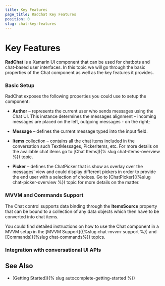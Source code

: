 ```yaml
---
title: Key Features
page_title: RadChat Key Features
position: 0
slug: chat-key-features
---
```


# Key Features #

**RadChat** is a Xamarin UI component that can be used for chatbots and chat-based user interfaces. In this topic we will go through the basic properties of the Chat component as well as the key features it provides.

### Basic Setup

RadChat exposes the following properties you could use to setup the component:

* **Author** – represents the current user who sends messages using the Chat UI. This instance determines the messages alignment – incoming messages are placed on the left, outgoing messages - on the right;

* **Message** – defines the current message typed into the input field.

* **Items** collection – contains all the chat items included in the conversation such TextMessages, PickerItems, etc. For more details on the available chat items go to [Chat Items]({% slug chat-items-overview %}) topic.

* **Picker** – defines the ChatPicker that is show as overlay over the messages’ view and could display different pickers in order to provide the end user with a selection of choices. Go to [ChatPicker]({%slug chat-picker-overview %}) topic for more details on the matter.

### MVVM and Commands Support

The Chat control supports data binding through the **ItemsSource** property that can be bound to a collection of any data objects which then have to be converted into chat items.

You could find detailed instructions on how to use the Chat component in a MVVM setup in the [MVVM Support]({%slug chat-mvvm-support %}) and [Commands]({%slug chat-commands%}) topics.

### Integration with conversational UI APIs
	
## See Also

- [Getting Started]({% slug autocomplete-getting-started %})